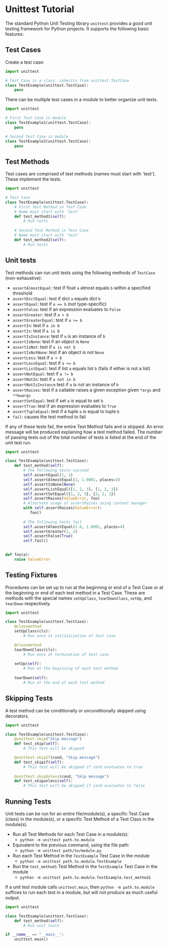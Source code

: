 # Unittest Tutorial
The standard Python Unit Testing library `unittest` provides a good unit testing framework for Python projects. It supports the following basic features:

## Test Cases
Create a test case:
```py
import unittest

# Test Case is a class, inherits from unittest.TestCase
class TestExample(unittest.TestCase):
    pass
```
There can be multiple test cases in a module to better organize unit tests.
```py
import unittest

# First Test Case in module
class TestExample1(unittest.TestCase):
    pass

# Second Test Case in module
class TestExample2(unittest.TestCase):
    pass
```

## Test Methods
Test cases are comprised of test methods (names must start with 'test'). These implement the tests.
```py
import unittest

# Test Case
class TestExample(unittest.TestCase):
    # First Test Method in Test Case
    # Name must start with 'test'
    def test_method1(self):
        # Run tests
        
    # Second Test Method in Test Case
    # Name must start with 'test'
    def test_method2(self):
        # Run tests
```

## Unit tests
Test methods can run unit tests using the following methods of `TestCase` (non-exhaustive):
* `assertAlmostEqual`: test if float `a` almost equals `b` within a specified threshold
* `assertDictEqual`: test if dict `a` equals dict `b`
* `assertEqual`: test if `a == b` (not type-specific)
* `assertFalse`: test if an expression evaluates to `False`
* `assertGreater`: test if `a > b`
* `assertGreaterEqual`: test if `a >= b`
* `assertIn`: test if `a in b`
* `assertIs`: test if `a is b`
* `assertIsInstance`: test if `a` is an instance of `b`
* `assertIsNone`: test if an object is `None`
* `assertIsNot`: test if `a is not b`
* `assertIsNotNone`: test if an object is not `None`
* `assertLess`: test if `a < b`
* `assertLessEqual`: test if `a <= b`
* `assertListEqual`: test if list `a` equals list `b` (fails if either is not a list)
* `assertNotEqual`: test if `a != b`
* `assertNotIn`: test if `a not in b`
* `assertNotIsInstance` test if `a` is not an instance of `b`
* `assertRaises`: test if a callable raises a given exception given `*args` and `**kwargs`
* `assertSetEqual`: test if set `a` is equal to set `b`
* `assertTrue`: test if an expression evaluates to `True`
* `assertTupleEqual`: test if a tuple `a` is equal to tuple `b`
* `fail`: causes the test method to fail

If any of these tests fail, the entire Test Method fails and is skipped. An error message will be produced explaining how a test method failed. The number of passing tests out of the total number of tests is listed at the end of the unit test run.
```py
import unittest

class TestExample(unittest.TestCase):
    def test_method(self):
        # The following tests succeed
        self.assertEqual(1, 1)
        self.assertAlmostEqual(1, 1.0001, places=3)
        self.assertIsNone(None)
        self.assertListEqual([1, 2, 3], [1, 2, 3])
        self.assertSetEqual({1, 2, 3}, {3, 2, 1})
        self.assertRaises(ValueError, foo)
        # Alternate usage of assertRaises using context manager
        with self.assertRaises(ValueError):
           foo()
        
        # The following tests fail
        self.assertAlmostEqual(1.0, 1.0001, places=4)
        self.assertGreater(1, 2)
        self.assertFalse(True)
        self.fail()
        

def foo(a):
    raise ValueError
```

## Testing Fixtures
Procedures can be set up to run at the beginning or end of a Test Case or at the beginning or end of each test method in a Test Case. These are methods with the special names `setUpClass`, `tearDownClass`, `setUp`, and `tearDown` respectively.
```py
import unittest

class TestExample(unittest.TestCase):
    @classmethod
    setUpClass(cls):
        # Run once at initialization of test case

    @classmethod
    tearDownClass(cls):
        # Run once at termination of test case
        
    setUp(self):
        # Run at the beginning of each test method
        
    tearDown(self):
        # Run at the end of each test method
```

## Skipping Tests
A test method can be conditionally or unconditionally skipped using decorators.
```py
import unittest

class TestExample(unittest.TestCase):
    @unittest.skip("Skip message")
    def test_skip(self):
        # This test will be skipped

    @unittest.skipIf(cond, "Skip message")
    def test_skipif(self):
        # This test will be skipped if cond evaluates to true
        
    @unittest.skipUnless(cond, "Skip message")
    def test_skipunless(self):
        # This test will be skipped if cond evaluates to false
```

## Running Tests
Unit tests can be run for an entire file/module(s), a specific Test Case (class) in the module(s), or a specific Test Method of a Test Class in the module(s).
* Run all Test Methods for each Test Case in a module(s):
   - `python -m unittest path.to.module`
* Equivalent to the previous command, using the file path:
   - `python -m unittest path/to/module.py`
* Run each Test Method in the `TestExample` Test Case in the module
   - `python -m unittest path.to.module.TestExample`
* Run the `test_method1` Test Method in the `TestExample` Test Case in the module
   - `python -m unittest path.to.module.TestExample.test_method1`
   
If a unit test module calls `unittest.main`, then `python -m path.to.module` suffices to run each test in a module, but will not produce as much useful output.
```py
import unittest

class TestExample(unittest.TestCase):
    def test_method(self):
        # Run unit tests

if __name__ == "__main__":
    unittest.main()
```
